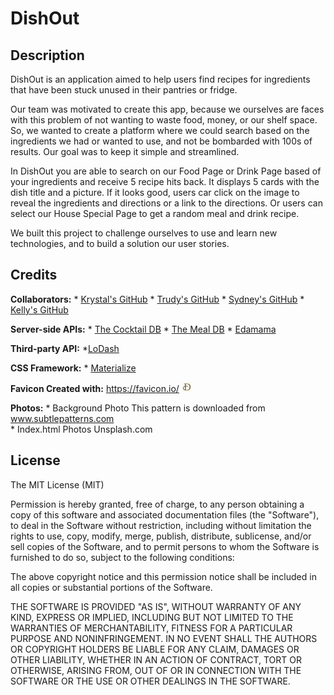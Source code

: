 # DishOut


## Description 

DishOut is an application aimed to help users find recipes for ingredients that have been
stuck unused in their pantries or fridge. 

Our team was motivated to create this app, because we ourselves are faces with this 
problem of not wanting to waste food, money, or our shelf space. So, we wanted to 
create a platform where we could search based on the ingredients we had or wanted to use, 
and not be bombarded with 100s of results. Our goal was to keep it simple and streamlined. 

In DishOut you are able to search on our Food Page or Drink Page based of your ingredients and receive
5 recipe hits back. It displays 5 cards with the dish title and a picture. If it looks good, users car click on the image to reveal the ingredients and directions or a link to the directions. 
Or users can select our House Special Page to get a random meal and drink recipe. 

We built this project to challenge ourselves to use and learn new technologies, and to build a 
solution our user stories.


## Credits

__Collaborators:__
    * [Krystal's GitHub](https://github.com/kacox1251)
    * [Trudy's GitHub](https://github.com/tjones374)
    * [Sydney's GitHub](https://github.com/Prest261)
    * [Kelly's GitHub](https://github.com/Keylee-LNBY)

__Server-side APIs:__
    * [The Cocktail DB](https://www.thecocktaildb.com/api.php)
    * [The Meal DB](https://www.themealdb.com/api.php)
    * [Edamama](https://developer.edamam.com/)

__Third-party API:__
    *[LoDash](https://lodash.com/)

__CSS Framework:__
    * [Materialize](https://materializecss.com/)

__Favicon Created with:__
https://favicon.io/
![Favicon](./assets/images/Favicon/favicon-16x16.png) 

__Photos:__
    * Background Photo
        This pattern is downloaded from www.subtlepatterns.com  
    * Index.html Photos 
        Unsplash.com


## License

The MIT License (MIT)

Permission is hereby granted, free of charge, to any person obtaining a copy
of this software and associated documentation files (the "Software"), to deal
in the Software without restriction, including without limitation the rights
to use, copy, modify, merge, publish, distribute, sublicense, and/or sell
copies of the Software, and to permit persons to whom the Software is
furnished to do so, subject to the following conditions:

The above copyright notice and this permission notice shall be included in all
copies or substantial portions of the Software.

THE SOFTWARE IS PROVIDED "AS IS", WITHOUT WARRANTY OF ANY KIND, EXPRESS OR
IMPLIED, INCLUDING BUT NOT LIMITED TO THE WARRANTIES OF MERCHANTABILITY,
FITNESS FOR A PARTICULAR PURPOSE AND NONINFRINGEMENT. IN NO EVENT SHALL THE
AUTHORS OR COPYRIGHT HOLDERS BE LIABLE FOR ANY CLAIM, DAMAGES OR OTHER
LIABILITY, WHETHER IN AN ACTION OF CONTRACT, TORT OR OTHERWISE, ARISING FROM,
OUT OF OR IN CONNECTION WITH THE SOFTWARE OR THE USE OR OTHER DEALINGS IN THE
SOFTWARE.
